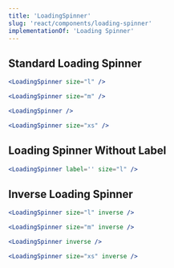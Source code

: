 ```yaml
---
title: 'LoadingSpinner'
slug: 'react/components/loading-spinner'
implementationOf: 'Loading Spinner'
---
```


## Standard Loading Spinner

```jsx
<LoadingSpinner size="l" />
```
```jsx
<LoadingSpinner size="m" />
```
```jsx
<LoadingSpinner />
```
```jsx
<LoadingSpinner size="xs" />
```

## Loading Spinner Without Label

```jsx
<LoadingSpinner label='' size="l" />
```

## Inverse Loading Spinner

```jsx { "props": { "style": { "background": "rgb(0, 104, 179)" } } }
<LoadingSpinner size="l" inverse />
```
```jsx { "props": { "style": { "background": "rgb(0, 104, 179)" } } }
<LoadingSpinner size="m" inverse />
```
```jsx { "props": { "style": { "background": "rgb(0, 104, 179)" } } }
<LoadingSpinner inverse />
```
```jsx { "props": { "style": { "background": "rgb(0, 104, 179)" } } }
<LoadingSpinner size="xs" inverse />
```

